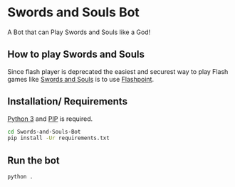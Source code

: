 # Swords and Souls Bot

A Bot that can Play Swords and Souls like a God!

## How to play Swords and Souls

Since flash player is deprecated the easiest and securest way to play Flash games like [Swords and Souls](https://armorgames.com/play/17817/swords-and-souls/) is to use [Flashpoint](https://github.com/FlashpointProject/launcher).

## Installation/ Requirements

[Python 3](https://www.python.org/downloads/) and [PIP](https://pip.pypa.io/en/stable/installation/#get-pip-py) is required.

```sh
cd Swords-and-Souls-Bot
pip install -Ur requirements.txt
```

## Run the bot

```sh
python .
```
